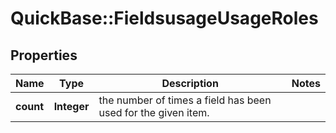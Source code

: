 # QuickBase::FieldsusageUsageRoles

## Properties
Name | Type | Description | Notes
------------ | ------------- | ------------- | -------------
**count** | **Integer** | the number of times a field has been used for the given item. | 



